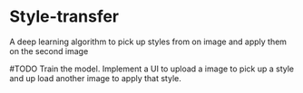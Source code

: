 # Style-transfer
A deep learning algorithm to pick up styles from on image and apply them on the second image

#TODO
Train the model. 
Implement a UI to upload a image to pick up a style and up load another image to apply that style.
